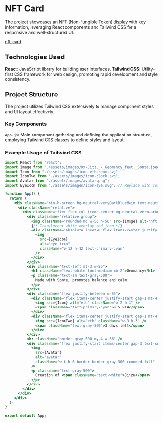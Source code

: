 # NFT Card

The project showcases an NFT (Non-Fungible Token) display with key information, leveraging React components and Tailwind CSS for a responsive and well-structured UI.

[nft-card](./public/screenshoot.png)

## Technologies Used

**React**: JavaScript library for building user interfaces.
**Tailwind CSS**: Utility-first CSS framework for web design, promoting rapid development and style consistency.

## Project Structure

The project utilizes Tailwind CSS extensively to manage component styles and UI layout effectively.

### Key Components

`App.js`: Main component gathering and defining the application structure, employing Tailwind CSS classes to define styles and layout.

### Example Usage of Tailwind CSS

```jsx
import React from "react";
import Image from "./assets/images/0x-Jitzu_-_Geomancy_feat._Sonte.jpeg";
import Icon from "./assets/images/icon-ethereum.svg";
import IconTwo from "./assets/images/icon-clock.svg";
import Avatar from "./assets/images/avatar.png";
import EyeIcon from "./assets/images/icon-eye.svg"; // Replace with correct path to eye icon

function App() {
  return (
    <div className="min-h-screen bg-neutral-veryDarkBlueMain text-neutral-white font-outfit flex items-center justify-center p-2">
      <div className="relative">
        <div className="flex flex-col items-center bg-neutral-veryDarkBlueCard rounded-md p-3 shadow-dark-blue">
          <div className="relative group">
            <img className="rounded-md w-56 h-56" src={Image} alt="nft image" />
            {/* Translucent white overlay and icon */}
            <div className="absolute inset-0 flex items-center justify-center opacity-0 group-hover:opacity-100 bg-white bg-opacity-50 rounded-md">
              <img
                src={EyeIcon}
                alt="eye icon"
                className="w-12 h-12 text-primary-cyan"
              />
            </div>
          </div>
          <div className="text-left mt-3 w-56">
            <h1 className="text-white font-medium mb-2">Geomancy</h1>
            <p className="text-sm text-gray-500">
              Made with Sonte, promotes balance and calm.
            </p>
          </div>
          <div className="flex justify-between w-56">
            <div className="flex items-center justify-start gap-1 mt-4 text-sm">
              <img src={Icon} alt="eth" className="w-2 h-3" />
              <span className="text-primary-cyan">0.5 ETH</span>
            </div>
            <div className="flex items-center justify-start gap-1 mt-4 text-sm">
              <img src={IconTwo} alt="eth" className="w-3 h-3" />
              <span className="text-gray-500">3 days left</span>
            </div>
          </div>
          <hr className="border-gray-500 my-4 w-56" />
          <div className="flex justify-start items-center gap-3 text-sm w-56 mb-2">
            <img
              src={Avatar}
              alt="avatar"
              className="w-6 h-6 border border-gray-300 rounded-full"
            />
            <p className="text-gray-500">
              Creation of <span className="text-white">Jitzu</span>
            </p>
          </div>
        </div>
      </div>
    </div>
  );
}

export default App;
```
